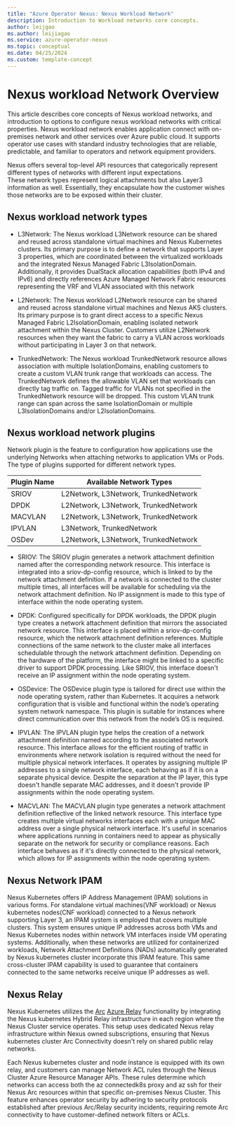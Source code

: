 ```yaml
---
title: "Azure Operator Nexus: Nexus Workload Network"
description: Introduction to Workload networks core concepts.
author: leijgao
ms.author: leijiagao
ms.service: azure-operator-nexus
ms.topic: conceptual
ms.date: 04/25/2024
ms.custom: template-concept
---
```


# Nexus workload Network Overview

This article describes core concepts of Nexus workload networks, and introduction to options to configure nexus workload networks with critical properties.
Nexus workload network enables application connect with on-premises network and other services over Azure public cloud. It supports operator use cases with
standard industry technologies that are reliable, predictable, and familiar to operators and network equipment providers.

Nexus offers several top-level API resources that categorically represent different types of networks with different input expectations.  
These network types represent logical attachments but also Layer3 information as well.  Essentially, they encapsulate how the customer 
wishes those networks are to be exposed within their cluster.

## Nexus workload network types

 * L3Network: The Nexus workload L3Network resource can be shared and reused across standalone virtual machines and Nexus Kubernetes clusters. Its primary purpose is to define a network that supports Layer 3 properties, which are coordinated between the virtualized workloads and the integrated Nexus Managed Fabric L3IsolationDomain. Additionally, it provides DualStack allocation capabilities (both IPv4 and IPv6) and directly references Azure Managed Network Fabric resources representing the VRF and VLAN associated with this network

 * L2Network: The Nexus workload L2Network resource can be shared and reused across standalone virtual machines and Nexus AKS clusters. Its primary purpose is to grant direct access to a specific Nexus Managed Fabric L2IsolationDomain, enabling isolated network attachment within the Nexus Cluster. Customers utilize L2Network resources when they want the fabric to carry a VLAN across workloads without participating in Layer 3 on that network.

 * TrunkedNetwork: The Nexus workload TrunkedNetwork resource allows association with multiple IsolationDomains, enabling customers to create a custom VLAN trunk range that workloads can access. The TrunkedNetwork defines the allowable VLAN set that workloads can directly tag traffic on. Tagged traffic for VLANs not specified in the TrunkedNetwork resource will be dropped. This custom VLAN trunk range can span across the same IsolationDomain or multiple L3IsolationDomains and/or L2IsolationDomains.

## Nexus workload network plugins

Network plugin is the feature to configuration how applications use the underlying Networks when attaching networks to application VMs or Pods.
The type of plugins supported for different network types. 

| Plugin Name | Available Network Types |
|---------------------|---------------|
|SRIOV|L2Network, L3Network, TrunkedNetwork|
|DPDK|L2Network, L3Network, TrunkedNetwork|
|MACVLAN|L2Network, L3Network, TrunkedNetwork|
|IPVLAN|L3Network, TrunkedNetwork|
|OSDev|L2Network, L3Network, TrunkedNetwork|

 * SRIOV: The SRIOV plugin generates a network attachment definition named after the corresponding network resource. This interface is integrated into a sriov-dp-config resource, 
which is linked to by the network attachment definition. If a network is connected to the cluster multiple times, all interfaces will be available for scheduling via the network 
attachment definition. No IP assignment is made to this type of interface within the node operating system.

 * DPDK: Configured specifically for DPDK workloads, the DPDK plugin type creates a network attachment definition that mirrors the associated network resource. This interface is 
placed within a sriov-dp-config resource, which the network attachment definition references. Multiple connections of the same network to the cluster make all interfaces schedulable 
through the network attachment definition. Depending on the hardware of the platform, the interface might be linked to a specific driver to support DPDK processing. Like SRIOV, this 
interface doesn't receive an IP assignment within the node operating system.

 * OSDevice: The OSDevice plugin type is tailored for direct use within the node operating system, rather than Kubernetes. It acquires a network configuration that is visible and 
functional within the node’s operating system network namespace. This plugin is suitable for instances where direct communication over this network from the node’s OS is required.

 * IPVLAN: The IPVLAN plugin type helps the creation of a network attachment definition named according to the associated network resource. This interface allows for the efficient 
routing of traffic in environments where network isolation is required without the need for multiple physical network interfaces. It operates by assigning multiple IP addresses to a 
single network interface, each behaving as if it is on a separate physical device. Despite the separation at the IP layer, this type doesn't handle separate MAC addresses, and it doesn't provide IP assignments within the node operating system.

 * MACVLAN: The MACVLAN plugin type generates a network attachment definition reflective of the linked network resource. This interface type creates multiple virtual networks interfaces 
each with a unique MAC address over a single physical network interface. It's useful in scenarios where applications running in containers need to appear as physically 
separate on the network for security or compliance reasons. Each interface behaves as if it's directly connected to the physical network, which allows for IP assignments within the 
node operating system.

## Nexus Network IPAM

Nexus Kubernetes offers IP Address Management (IPAM) solutions in various forms. For standalone virtual machines(VNF workload) or Nexus kubernetes nodes(CNF workload) connected to a Nexus network supporting Layer 3, 
an IPAM system is employed that covers multiple clusters. This system ensures unique IP addresses across both VMs and Nexus Kubernetes nodes within network VM interfaces inside VM operating 
systems. Additionally, when these networks are utilized for containerized workloads, Network Attachment Definitions (NADs) automatically generated by Nexus kubernetes cluster incorporate this IPAM feature. 
This same cross-cluster IPAM capability is used to guarantee that containers connected to the same networks receive unique IP addresses as well.

## Nexus Relay

Nexus Kubernetes utilizes the [Arc](/azure/azure-arc/overview) [Azure Relay](/azure/azure-relay/relay-what-is-it) functionality by integrating the Nexus kubernetes Hybrid Relay infrastructure in each region where the Nexus Cluster service operates.
This setup uses dedicated Nexus relay infrastructure within Nexus owned subscriptions, ensuring that Nexus kubernetes cluster Arc Connectivity doesn't rely on shared public relay networks.

Each Nexus kubernetes cluster and node instance is equipped with its own relay, and customers can manage Network ACL rules through the Nexus Cluster Azure Resource Manager APIs. These rules determine which networks can access both the az connectedk8s proxy and az ssh for their Nexus Arc resources within that specific on-premises Nexus Cluster. This feature enhances operator security by adhering to security protocols established after previous Arc/Relay security incidents, requiring remote Arc connectivity to have customer-defined network filters or ACLs.

